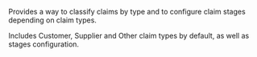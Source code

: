 Provides a way to classify claims by type and to configure claim stages
depending on claim types.

Includes Customer, Supplier and Other claim types by default, as well as
stages configuration.
